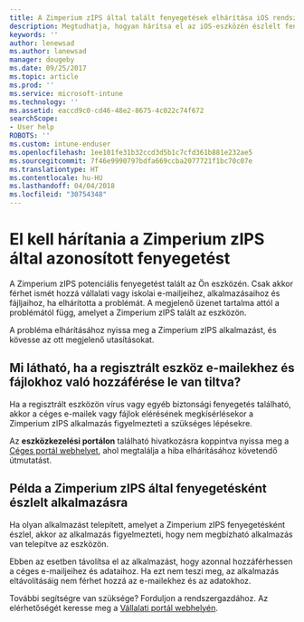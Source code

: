 ```yaml
---
title: A Zimperium zIPS által talált fenyegetések elhárítása iOS rendszeren | Microsoft Docs
description: Megtudhatja, hogyan hárítsa el az iOS-eszközén észlelt fenyegetéseket.
keywords: ''
author: lenewsad
ms.author: lanewsad
manager: dougeby
ms.date: 09/25/2017
ms.topic: article
ms.prod: ''
ms.service: microsoft-intune
ms.technology: ''
ms.assetid: eaccd9c0-cd46-48e2-8675-4c022c74f672
searchScope:
- User help
ROBOTS: ''
ms.custom: intune-enduser
ms.openlocfilehash: 1ee101fe31b32ccd3d5b1c7cfd361b881e232ae5
ms.sourcegitcommit: 7f46e9990797bdfa669ccba2077721f1bc70c07e
ms.translationtype: HT
ms.contentlocale: hu-HU
ms.lasthandoff: 04/04/2018
ms.locfileid: "30754348"
---
```

# <a name="you-need-to-resolve-a-threat-found-by-zimperium-zips"></a>El kell hárítania a Zimperium zIPS által azonosított fenyegetést

A Zimperium zIPS potenciális fenyegetést talált az Ön eszközén. Csak akkor férhet ismét hozzá vállalati vagy iskolai e-mailjeihez, alkalmazásaihoz és fájljaihoz, ha elhárította a problémát. A megjelenő üzenet tartalma attól a problémától függ, amelyet a Zimperium zIPS talált az eszközön.

A probléma elhárításához nyissa meg a Zimperium zIPS alkalmazást, és kövesse az ott megjelenő utasításokat.

## <a name="what-you-might-see-if-your-enrolled-device-is-blocked-from-accessing-email-or-files"></a>Mi látható, ha a regisztrált eszköz e-mailekhez és fájlokhoz való hozzáférése le van tiltva?

Ha a regisztrált eszközön vírus vagy egyéb biztonsági fenyegetés található, akkor a céges e-mailek vagy fájlok elérésének megkísérlésekor a Zimperium zIPS alkalmazás figyelmezteti a szükséges lépésekre.

Az **eszközkezelési portálon** található hivatkozásra koppintva nyissa meg a [Céges portál webhelyet](https://portal.manage.microsoft.com#HelpDeskDialog), ahol megtalálja a hiba elhárításához követendő útmutatást.

## <a name="example-of-an-app-that-zimperium-zips-sees-as-a-threat"></a>Példa a Zimperium zIPS által fenyegetésként észlelt alkalmazásra

Ha olyan alkalmazást telepített, amelyet a Zimperium zIPS fenyegetésként észlel, akkor az alkalmazás figyelmezteti, hogy nem megbízható alkalmazás van telepítve az eszközön.

Ebben az esetben távolítsa el az alkalmazást, hogy azonnal hozzáférhessen a céges e-mailjeihez és adataihoz. Ha ezt nem teszi meg, az alkalmazás eltávolításáig nem férhet hozzá az e-mailekhez és az adatokhoz.

További segítségre van szüksége? Forduljon a rendszergazdához. Az elérhetőségét keresse meg a [Vállalati portál webhelyén](https://portal.manage.microsoft.com#HelpDeskDialog).
